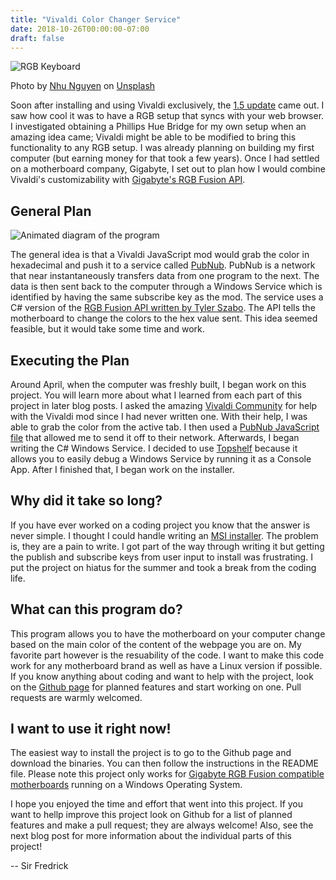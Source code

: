 ```yaml
---
title: "Vivaldi Color Changer Service"
date: 2018-10-26T00:00:00-07:00
draft: false
---
```


![RGB Keyboard](/posts/vivaldi-color-changer-service/keyboard.jpg)

Photo by [Nhu Nguyen](https://unsplash.com/photos/kr-jmsASg8M?utm_source=unsplash&utm_medium=referral&utm_content=creditCopyText) on [Unsplash](https://unsplash.com/?utm_source=unsplash&utm_medium=referral&utm_content=creditCopyText)

Soon after installing and using Vivaldi exclusively, the [1.5 update](https://vivaldi.com/blog/how-vivaldi-got-its-lights/) came
out. I saw how cool it was to have a RGB setup that syncs with your web browser.
I investigated obtaining a Phillips Hue Bridge for my own setup when an amazing
idea came; Vivaldi might be able to be modified to bring this functionality to
any RGB setup. I was already planning on building my first computer (but earning
money for that took a few years). Once I had settled on a motherboard company,
Gigabyte, I set out to plan how I would combine Vivaldi's customizability with
[Gigabyte's RGB Fusion API](https://www.gigabyte.com/mb/rgb/sdk).

## General Plan

![Animated diagram of the program](/posts/vivaldi-color-changer-service/diagram.apng)

The general idea is that a Vivaldi JavaScript mod would grab the color in
hexadecimal and push it to a service called [PubNub](https://www.pubnub.com/). PubNub is a network that
near instantaneously transfers data from one program to the next. The data is
then sent back to the computer through a Windows Service which is identified by
having the same subscribe key as the mod. The service uses a C# version of the
[RGB Fusion API written by Tyler Szabo](https://github.com/tylerszabo/RGB-Fusion-Tool). The API tells the motherboard to
change the colors to the hex value sent. This idea seemed feasible, but it would
take some time and work.

## Executing the Plan

Around April, when the computer was freshly built, I began work on this project.
You will learn more about what I learned from each part of this project in later
blog posts. I asked the amazing [Vivaldi Community](https://forum.vivaldi.net/topic/26553/is-there-a-way-to-get-the-accent-color-in-custom-js) for help with the Vivaldi
mod since I had never written one. With their help, I was able to grab the color
from the active tab. I then used a [PubNub JavaScript file](https://github.com/pubnub/javascript/releases) that allowed me to
send it off to their network. Afterwards, I began writing the C# Windows
Service. I decided to use [Topshelf](http://topshelf-project.com/) because it allows you to easily debug a
Windows Service by running it as a Console App. After I finished that, I began
work on the installer.

## Why did it take so long?

If you have ever worked on a coding project you know that the answer is never
simple. I thought I could handle writing an [MSI installer](https://github.com/oleg-shilo/wixsharp). The problem is,
they are a pain to write. I got part of the way through writing it but getting
the publish and subscribe keys from user input to install was frustrating. I put
the project on hiatus for the summer and took a break from the coding life.

## What can this program do?

This program allows you to have the motherboard on your computer change based on
the main color of the content of the webpage you are on. My favorite part
however is the resuability of the code. I want to make this code work for any
motherboard brand as well as have a Linux version if possible. If you know
anything about coding and want to help with the project, look on the [Github
page](https://github.com/sirfredrick/VivaldiColorChanger) for planned features and start working on one. Pull requests are warmly
welcomed.

## I want to use it right now!

The easiest way to install the project is to go to the Github page and download
the binaries. You can then follow the instructions in the README file. Please
note this project only works for [Gigabyte RGB Fusion compatible motherboards](https://www.gigabyte.com/mb/rgb/Product)
running on a Windows Operating System.

I hope you enjoyed the time and effort that went into this project. If you want
to hellp improve this project look on Github for a list of planned features and
make a pull request; they are always welcome! Also, see the next blog post for
more information about the individual parts of this project!

-- Sir Fredrick


